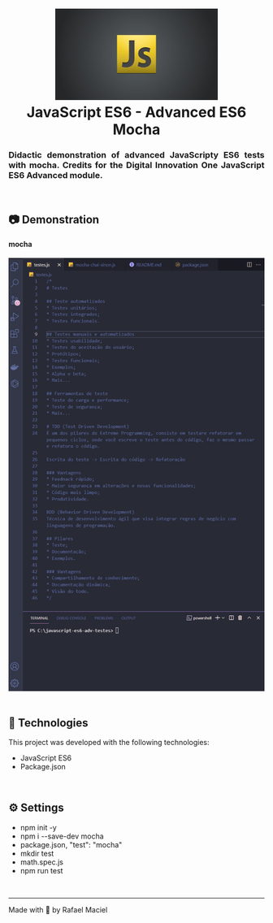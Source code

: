 <h1 align="center">
  <img alt="" title="JavaScript_ES6_Designer_Patterns" src=".github/demostration_aplication_0.png" width="320px" />
  <br>
  JavaScript ES6 - Advanced ES6 Mocha
</h1>

<h3 align="justify">
Didactic demonstration of advanced JavaScripty ES6 tests with mocha. Credits for the Digital Innovation One JavaScript ES6 Advanced module.
</h3>

<br>

## 📷 Demonstration

<div align="center" >
<h4 align="left"> mocha </h4>
  <img src=".github/demostration_aplication_1.gif">
  <br>
</div>

<br>

## 🚀 Technologies

This project was developed with the following technologies:

- JavaScript ES6
- Package.json

<br>

## ⚙ Settings
- npm init -y
- npm i --save-dev mocha
- package.json, "test": "mocha"
- mkdir test
- math.spec.js
- npm run test

<br>

---

Made with 💜 by Rafael Maciel

